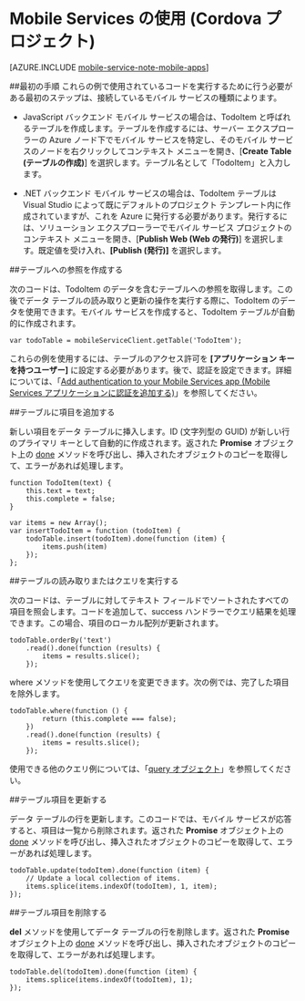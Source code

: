 <properties
	pageTitle="Cordova モバイル サービス プロジェクトの概要 (Visual Studio 接続済みサービス) | Microsoft Azure"
	description="Visual Studio 接続済みサービスを使用して Azure Mobile Services に Cordova プロジェクトを接続した後の最初の手順について説明します。"
	services="mobile-services"
	documentationCenter=""
	authors="mlhoop"
	manager="douge"
	editor=""/>

<tags
	ms.service="mobile-services"
	ms.workload="mobile"
	ms.tgt_pltfrm="vs-getting-started"
	ms.devlang="multiple"
	ms.topic="article"
	ms.date="07/21/2016"
	ms.author="mlearned"/>

# Mobile Services の使用 (Cordova プロジェクト)

[AZURE.INCLUDE [mobile-service-note-mobile-apps](../../includes/mobile-services-note-mobile-apps.md)]

##最初の手順
これらの例で使用されているコードを実行するために行う必要がある最初のステップは、接続しているモバイル サービスの種類によります。

- JavaScript バックエンド モバイル サービスの場合は、TodoItem と呼ばれるテーブルを作成します。テーブルを作成するには、サーバー エクスプローラーの Azure ノード下でモバイル サービスを特定し、そのモバイル サービスのノードを右クリックしてコンテキスト メニューを開き、[**Create Table (テーブルの作成)**] を選択します。テーブル名として「TodoItem」と入力します。

- .NET バックエンド モバイル サービスの場合は、TodoItem テーブルは Visual Studio によって既にデフォルトのプロジェクト テンプレート内に作成されていますが、これを Azure に発行する必要があります。発行するには、ソリューション エクスプローラーでモバイル サービス プロジェクトのコンテキスト メニューを開き、[**Publish Web (Web の発行)**] を選択します。既定値を受け入れ、**[Publish (発行)]** を選択します。

##テーブルへの参照を作成する

次のコードは、TodoItem のデータを含むテーブルへの参照を取得します。この後でデータ テーブルの読み取りと更新の操作を実行する際に、TodoItem のデータを使用できます。モバイル サービスを作成すると、TodoItem テーブルが自動的に作成されます。

    var todoTable = mobileServiceClient.getTable('TodoItem');

これらの例を使用するには、テーブルのアクセス許可を **[アプリケーション キーを持つユーザー]** に設定する必要があります。後で、認証を設定できます。詳細については、「[Add authentication to your Mobile Services app (Mobile Services アプリケーションに認証を追加する)](mobile-services-html-get-started-users.md)」を参照してください。

##テーブルに項目を追加する

新しい項目をデータ テーブルに挿入します。ID (文字列型の GUID) が新しい行のプライマリ キーとして自動的に作成されます。返された **Promise** オブジェクト上の [done](https://msdn.microsoft.com/library/dn802826.aspx) メソッドを呼び出し、挿入されたオブジェクトのコピーを取得して、エラーがあれば処理します。

    function TodoItem(text) {
        this.text = text;
        this.complete = false;
    }

    var items = new Array();
    var insertTodoItem = function (todoItem) {
        todoTable.insert(todoItem).done(function (item) {
            items.push(item)
        });
    };

##テーブルの読み取りまたはクエリを実行する

次のコードは、テーブルに対してテキスト フィールドでソートされたすべての項目を照会します。コードを追加して、success ハンドラーでクエリ結果を処理できます。この場合、項目のローカル配列が更新されます。

    todoTable.orderBy('text')
        .read().done(function (results) {
            items = results.slice();
        });

where メソッドを使用してクエリを変更できます。次の例では、完了した項目を除外します。

    todoTable.where(function () {
            return (this.complete === false);
        })
        .read().done(function (results) {
            items = results.slice();
        });

使用できる他のクエリ例については、「[query オブジェクト](https://msdn.microsoft.com/library/azure/jj613353.aspx)」を参照してください。

##テーブル項目を更新する

データ テーブルの行を更新します。このコードでは、モバイル サービスが応答すると、項目は一覧から削除されます。返された **Promise** オブジェクト上の [done](https://msdn.microsoft.com/library/dn802826.aspx) メソッドを呼び出し、挿入されたオブジェクトのコピーを取得して、エラーがあれば処理します。

    todoTable.update(todoItem).done(function (item) {
        // Update a local collection of items.
        items.splice(items.indexOf(todoItem), 1, item);
    });

##テーブル項目を削除する

**del** メソッドを使用してデータ テーブルの行を削除します。返された **Promise** オブジェクト上の [done](https://msdn.microsoft.com/library/dn802826.aspx) メソッドを呼び出し、挿入されたオブジェクトのコピーを取得して、エラーがあれば処理します。

    todoTable.del(todoItem).done(function (item) {
        items.splice(items.indexOf(todoItem), 1);
    });

<!---HONumber=AcomDC_0727_2016-->